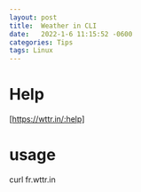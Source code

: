 ```yaml
---
layout: post
title:  Weather in CLI
date:   2022-1-6 11:15:52 -0600
categories: Tips
tags: Linux
---
```


# Help
[https://wttr.in/:help]

# usage
curl fr.wttr.in








